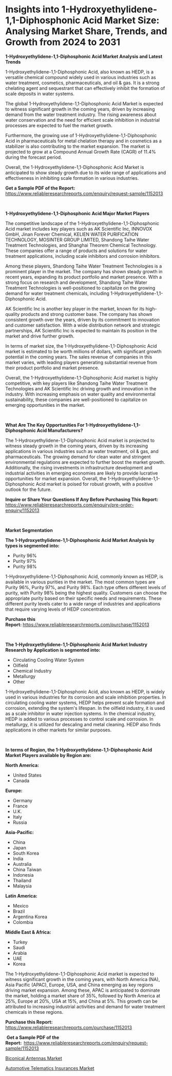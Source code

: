 <p><h1>Insights into 1-Hydroxyethylidene-1,1-Diphosphonic Acid Market Size: Analysing Market Share, Trends, and Growth from 2024 to 2031</h1></p><p><strong>1-Hydroxyethylidene-1,1-Diphosphonic Acid Market Analysis and Latest Trends</strong></p>
<p><p>1-Hydroxyethylidene-1,1-Diphosphonic Acid, also known as HEDP, is a versatile chemical compound widely used in various industries such as water treatment, cosmetics, pharmaceuticals, and oil & gas. It is a strong chelating agent and sequestrant that can effectively inhibit the formation of scale deposits in water systems.</p><p>The global 1-Hydroxyethylidene-1,1-Diphosphonic Acid Market is expected to witness significant growth in the coming years, driven by increasing demand from the water treatment industry. The rising awareness about water conservation and the need for efficient scale inhibition in industrial processes are expected to fuel the market growth.</p><p>Furthermore, the growing use of 1-Hydroxyethylidene-1,1-Diphosphonic Acid in pharmaceuticals for metal chelation therapy and in cosmetics as a stabilizer is also contributing to the market expansion. The market is projected to grow at a Compound Annual Growth Rate (CAGR) of 11.4% during the forecast period.</p><p>Overall, the 1-Hydroxyethylidene-1,1-Diphosphonic Acid Market is anticipated to show steady growth due to its wide range of applications and effectiveness in inhibiting scale formation in various industries.</p></p>
<p><strong>Get a Sample PDF of the Report:&nbsp;</strong> <a href="https://www.reliableresearchreports.com/enquiry/request-sample/1152013">https://www.reliableresearchreports.com/enquiry/request-sample/1152013</a></p>
<p>&nbsp;</p>
<p><strong>1-Hydroxyethylidene-1,1-Diphosphonic Acid Major Market Players</strong></p>
<p><p>The competitive landscape of the 1-Hydroxyethylidene-1,1-Diphosphonic Acid market includes key players such as AK Scientific Inc, INNOVOX GmbH, Jinan Forever Chemical, KELIEN WATER PURIFICATION TECHNOLOGY, MOSINTER GROUP LIMITED, Shandong Taihe Water Treatment Technologies, and Shanghai Theorem Chemical Technology. These companies offer a range of products and solutions for water treatment applications, including scale inhibitors and corrosion inhibitors.</p><p>Among these players, Shandong Taihe Water Treatment Technologies is a prominent player in the market. The company has shown steady growth in recent years, expanding its product portfolio and market presence. With a strong focus on research and development, Shandong Taihe Water Treatment Technologies is well-positioned to capitalize on the growing demand for water treatment chemicals, including 1-Hydroxyethylidene-1,1-Diphosphonic Acid.</p><p>AK Scientific Inc is another key player in the market, known for its high-quality products and strong customer base. The company has shown consistent growth over the years, driven by its commitment to innovation and customer satisfaction. With a wide distribution network and strategic partnerships, AK Scientific Inc is expected to maintain its position in the market and drive further growth.</p><p>In terms of market size, the 1-Hydroxyethylidene-1,1-Diphosphonic Acid market is estimated to be worth millions of dollars, with significant growth potential in the coming years. The sales revenue of companies in this market varies, with leading players generating substantial revenue from their product portfolio and market presence.</p><p>Overall, the 1-Hydroxyethylidene-1,1-Diphosphonic Acid market is highly competitive, with key players like Shandong Taihe Water Treatment Technologies and AK Scientific Inc driving growth and innovation in the industry. With increasing emphasis on water quality and environmental sustainability, these companies are well-positioned to capitalize on emerging opportunities in the market.</p></p>
<p>&nbsp;</p>
<p><strong>What Are The Key Opportunities For 1-Hydroxyethylidene-1,1-Diphosphonic Acid Manufacturers?</strong></p>
<p><p>The 1-Hydroxyethylidene-1,1-Diphosphonic Acid market is projected to witness steady growth in the coming years, driven by its increasing applications in various industries such as water treatment, oil & gas, and pharmaceuticals. The growing demand for clean water and stringent environmental regulations are expected to further boost the market growth. Additionally, the rising investments in infrastructure development and industrial activities in emerging economies are likely to provide lucrative opportunities for market expansion. Overall, the 1-Hydroxyethylidene-1,1-Diphosphonic Acid market is poised for robust growth, with a positive outlook for the future.</p></p>
<p><strong>Inquire or Share Your Questions If Any Before Purchasing This Report:</strong> <a href="https://www.reliableresearchreports.com/enquiry/pre-order-enquiry/1152013">https://www.reliableresearchreports.com/enquiry/pre-order-enquiry/1152013</a></p>
<p>&nbsp;</p>
<p><strong>Market Segmentation</strong></p>
<p><strong>The 1-Hydroxyethylidene-1,1-Diphosphonic Acid Market Analysis by types is segmented into:</strong></p>
<p><ul><li>Purity 96%</li><li>Purity 97%</li><li>Purity 98%</li></ul></p>
<p><p>1-Hydroxyethylidene-1,1-Diphosphonic Acid, commonly known as HEDP, is available in various purities in the market. The most common types are Purity 96%, Purity 97%, and Purity 98%. Each type offers different levels of purity, with Purity 98% being the highest quality. Customers can choose the appropriate purity based on their specific needs and requirements. These different purity levels cater to a wide range of industries and applications that require varying levels of HEDP concentration.</p></p>
<p><strong>Purchase this Report:&nbsp;</strong><a href="https://www.reliableresearchreports.com/purchase/1152013">https://www.reliableresearchreports.com/purchase/1152013</a></p>
<p>&nbsp;</p>
<p><strong>The 1-Hydroxyethylidene-1,1-Diphosphonic Acid Market Industry Research by Application is segmented into:</strong></p>
<p><ul><li>Circulating Cooling Water System</li><li>Oilfield</li><li>Chemical Industry</li><li>Metallurgy</li><li>Other</li></ul></p>
<p><p>1-Hydroxyethylidene-1,1-Diphosphonic Acid, also known as HEDP, is widely used in various industries for its corrosion and scale inhibition properties. In circulating cooling water systems, HEDP helps prevent scale formation and corrosion, extending the system's lifespan. In the oilfield industry, it is used as a scale inhibitor in water injection systems. In the chemical industry, HEDP is added to various processes to control scale and corrosion. In metallurgy, it is utilized for descaling and metal cleaning. HEDP also finds applications in other markets for similar purposes.</p></p>
<p>&nbsp;</p>
<p><strong>In terms of Region, the 1-Hydroxyethylidene-1,1-Diphosphonic Acid Market Players available by Region are:</strong></p>
<p>
    <p> <strong> North America: </strong>
        <ul>
            <li>United States</li>
            <li>Canada</li>
        </ul>
        </p> 
    <p> <strong> Europe: </strong>
        <ul>
            <li>Germany</li>
            <li>France</li>
            <li>U.K.</li>
            <li>Italy</li>
            <li>Russia</li>
        </ul>
        </p> 
    <p> <strong> Asia-Pacific: </strong>
        <ul>
            <li>China</li>
            <li>Japan</li>
            <li>South Korea</li>
            <li>India</li>
            <li>Australia</li>
            <li>China Taiwan</li>
            <li>Indonesia</li>
            <li>Thailand</li>
            <li>Malaysia</li>
        </ul>
        </p> 
    <p> <strong> Latin America: </strong>
        <ul>
            <li>Mexico</li>
            <li>Brazil</li>
            <li>Argentina Korea</li>
            <li>Colombia</li>
        </ul>
        </p> 
    <p> <strong> Middle East & Africa: </strong>
        <ul>
            <li>Turkey</li>
            <li>Saudi</li>
            <li>Arabia</li>
            <li>UAE</li>
            <li>Korea</li>
        </ul>
    </p>
    </p>
<p><p>The 1-Hydroxyethylidene-1,1-Diphosphonic Acid market is expected to witness significant growth in the coming years, with North America (NA), Asia Pacific (APAC), Europe, USA, and China emerging as key regions driving market expansion. Among these, APAC is anticipated to dominate the market, holding a market share of 35%, followed by North America at 25%, Europe at 20%, USA at 15%, and China at 5%. This growth can be attributed to increasing industrial activities and demand for water treatment chemicals in these regions.</p></p>
<p><strong>Purchase this Report: </strong><a href="https://www.reliableresearchreports.com/purchase/1152013">https://www.reliableresearchreports.com/purchase/1152013</a></p>
<p>&nbsp;<strong>Get a Sample PDF of the Report:&nbsp;&nbsp;</strong><a href="https://www.reliableresearchreports.com/enquiry/request-sample/1152013">https://www.reliableresearchreports.com/enquiry/request-sample/1152013</a></p>
<p><strong></strong></p>
<p><p><a href="https://view.publitas.com/reportprime-1/biconical-antennas-market-growth-market-trends-covid-19-impact-and-forecasts-for-period-from-2024-2031/">Biconical Antennas Market</a></p><p><a href="https://bubble-tree-ea4.notion.site/Automotive-Telematics-Insurances-Market-Research-Report-Forecasted-for-Period-from-2024-2031-by-M-933e78887f5849afb896ef52fdaacd59">Automotive Telematics Insurances Market</a></p></p>